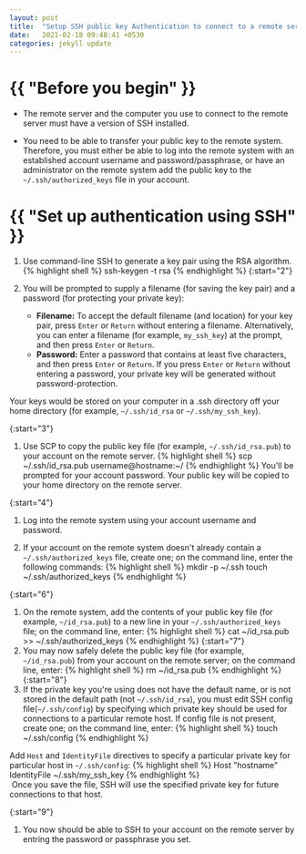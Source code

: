 ```yaml
---
layout: post
title:  "Setup SSH public key Authentication to connect to a remote server!"
date:   2021-02-18 09:48:41 +0530
categories: jekyll update
---
```

<h1>{{ "Before you begin" }}</h1>

* The remote server and the computer you use to connect to the remote server must have a version of SSH installed.

* You need to be able to transfer your public key to the remote system. Therefore, you must either be able to log into the remote system with an established account username and password/passphrase, or have an administrator on the remote system add the public key to the `~/.ssh/authorized_keys` file in your account.

<h1>{{ "Set up authentication using SSH" }}</h1>

1. Use command-line SSH to generate a key pair using the RSA algorithm. 
{% highlight shell %}
ssh-keygen -t rsa
{% endhighlight %}
{:start="2"} 
1. You will be prompted to supply a filename (for saving the key pair) and a password (for protecting your private key):

    * <B>Filename:</B> To accept the default filename (and location) for your key pair, press `Enter` or `Return` without entering a filename. Alternatively, you can enter a filename (for example, `my_ssh_key`) at the prompt, and then press `Enter` or `Return`.
    * <B>Password:</B> Enter a password that contains at least five characters, and then press `Enter` or `Return`. If you press `Enter` or `Return` without entering a password, your private key will be generated without password-protection.

Your keys would be stored on your computer in a .ssh directory off your home directory (for example, `~/.ssh/id_rsa` or `~/.ssh/my_ssh_key`).

{:start="3"}
1. Use SCP to copy the public key file (for example, `~/.ssh/id_rsa.pub`) to your account on the remote server. 
{% highlight shell %}
scp ~/.ssh/id_rsa.pub username@hostname:~/
{% endhighlight %}
You'll be prompted for your account password. Your public key will be copied to your home directory on the remote server.

{:start="4"}
1. Log into the remote system using your account username and password.

1. If your account on the remote system doesn't already contain a `~/.ssh/authorized_keys` file, create one; on the command line, enter the following commands:
{% highlight shell %}
mkdir -p ~/.ssh
touch ~/.ssh/authorized_keys
{% endhighlight %}

{:start="6"}
1. On the remote system, add the contents of your public key file (for example, `~/id_rsa.pub`) to a new line in your `~/.ssh/authorized_keys` file; on the command line, enter:
{% highlight shell %}
cat ~/id_rsa.pub >> ~/.ssh/authorized_keys
{% endhighlight %}
{:start="7"}
1. You may now safely delete the public key file (for example, `~/id_rsa.pub`) from your account on the remote server; on the command line, enter:
{% highlight shell %}
rm ~/id_rsa.pub
{% endhighlight %}
{:start="8"}
1. If the private key you're using does not have the default name, or is not stored in the default path (not `~/.ssh/id_rsa`), you must edit SSH config file(`~/.ssh/config`) by specifying which private key should be used for connections to a particular remote host. If config file is not present, create one; on the command line, enter:
{% highlight shell %}
touch ~/.ssh/config
{% endhighlight %}

Add `Host` and `IdentityFile` directives to specify a particular private key for particular host in `~/.ssh/config`:
{% highlight shell %}
Host "hostname"
IdentityFile ~/.ssh/my_ssh_key
{% endhighlight %}      
&nbsp;Once you save the file, SSH will use the specified private key for future connections to that host.

{:start="9"}
1. You now should be able to SSH to your account on the remote server by entring the password or passphrase you set.

    

